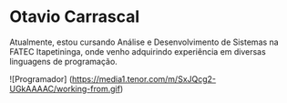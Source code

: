 # Otavio Carrascal
Atualmente, estou cursando Análise e Desenvolvimento de Sistemas na FATEC Itapetininga, onde venho adquirindo experiência em diversas linguagens de programação.

![Programador] (https://media1.tenor.com/m/SxJQcg2-UGkAAAAC/working-from.gif)
